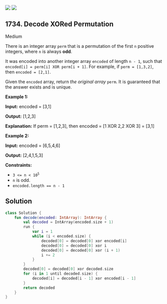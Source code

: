 [![](https://img.shields.io/github/stars/javadev/LeetCode-in-Kotlin?label=Stars&style=flat-square)](https://github.com/javadev/LeetCode-in-Kotlin)
[![](https://img.shields.io/github/forks/javadev/LeetCode-in-Kotlin?label=Fork%20me%20on%20GitHub%20&style=flat-square)](https://github.com/javadev/LeetCode-in-Kotlin/fork)

## 1734\. Decode XORed Permutation

Medium

There is an integer array `perm` that is a permutation of the first `n` positive integers, where `n` is always **odd**.

It was encoded into another integer array `encoded` of length `n - 1`, such that `encoded[i] = perm[i] XOR perm[i + 1]`. For example, if `perm = [1,3,2]`, then `encoded = [2,1]`.

Given the `encoded` array, return _the original array_ `perm`. It is guaranteed that the answer exists and is unique.

**Example 1:**

**Input:** encoded = [3,1]

**Output:** [1,2,3]

**Explanation:** If perm = [1,2,3], then encoded = [1 XOR 2,2 XOR 3] = [3,1]

**Example 2:**

**Input:** encoded = [6,5,4,6]

**Output:** [2,4,1,5,3]

**Constraints:**

*   <code>3 <= n < 10<sup>5</sup></code>
*   `n` is odd.
*   `encoded.length == n - 1`

## Solution

```kotlin
class Solution {
    fun decode(encoded: IntArray): IntArray {
        val decoded = IntArray(encoded.size + 1)
        run {
            var i = 1
            while (i < encoded.size) {
                decoded[0] = decoded[0] xor encoded[i]
                decoded[0] = decoded[0] xor i
                decoded[0] = decoded[0] xor (i + 1)
                i += 2
            }
        }
        decoded[0] = decoded[0] xor decoded.size
        for (i in 1 until decoded.size) {
            decoded[i] = decoded[i - 1] xor encoded[i - 1]
        }
        return decoded
    }
}
```